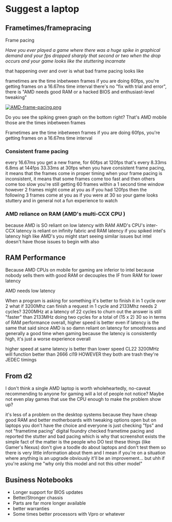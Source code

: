 # Suggest a laptop

## Frametimes/framepracing

Frame pacing

*Have you ever played a game where there was a huge spike in graphical demand and your fps dropped sharply
that second or two when the drop occurs and your game looks like the stuttering incarnate*

that happening over and over is what bad frame pacing looks like

frametimes are the time inbetween frames
if you are doing 60fps, you're getting frames on a 16.67ms time interval
there's no "fix with trial and error", there is "AMD needs good RAM or a hacked BIOS and enthusiast-level tweaking"

[![AMD-frame-pacing.png](https://i.postimg.cc/GhRkKVhj/AMD-frame-pacing.png)](https://postimg.cc/G9M8hMDB)

Do you see the spiking green graph on the bottom right?
That's AMD mobile
those are the times inbetween frames

Frametimes are the time inbetween frames
if you are doing 60fps, you're getting frames on a 16.67ms time interval

### Consistent frame pacing

every 16.67ms you get a new frame, for 60fps
at 120fps that's every 8.33ms
6.8ms at 144fps
33.33ms at 30fps
when you have consistent frame pacing, it means that the frames come in proper timing
when your frame pacing is inconsistent, it means that some frames come too fast and then others come too slow
you're still getting 60 frames within a 1 second time window
however 2 frames might come at you as if you had 120fps
then the following 3 frames come at you as if you were at 30
so your game looks stuttery and in general not a fun experience to watch

### AMD reliance on RAM (AMD's multi-CCX CPU )

because AMD is SO reliant on low latency with RAM
AMD's CPU's inter-CCX latency is reliant on infinity fabric and RAM latency
if you spiked intel's latency high like AMD's you might start seeing similar issues
but intel doesn't have those issues to begin with
also

## RAM Performance

Because AMD CPUs on mobile for gaming are inferior to intel because nobody sells them with good RAM or decouples the IF from RAM for lower latency

AMD needs low latency

When a program is asking for something
it's better to finish it in 1 cycle over 2
what if 3200Mhz can finish a request in 1 cycle and 2133Mhz needs 2 cycles?
3200MHz at a latency of 22 cycles to churn out the answer is still "faster" than 2133MHz doing two cycles for a total of (15 x 2) 30
so in terms of RAM performance overall, higher speed is better even if latency is the same
that said
since AMD is so damn reliant on latency for smoothness and generally a good time when gaming
because the latency is consistently high, it's just a worse experience overall

higher speed at same latency is better than lower speed
CL22 3200MHz will function better than 2666 cl19
HOWEVER
they both are trash
they're JEDEC timings


## From d2

I don't think a single AMD laptop is worth wholeheartedly, no-caveat recommending to anyone for gaming
will a lot of people not notice? Maybe not even play games that use the CPU enough to make the problem show up?

it's less of a problem on the desktop systems because they have cheap good RAM
and better motherboards with tweaking options open
but on laptops you don't have the choice
and everyone is just checking "fps" and not "frametime pacing"
digital foundry checked frametime pacing and reported the stutter and bad pacing
which is why that screenshot exists
the simple fact of the matter is
the people who DO test these things (like Gamer's Nexus) don't give a toodle do about laptops
and don't test them
so there is very little information about them
and I mean if you're on a situation where anything is an upgrade obviously it'll be an improvement... but uhh
if you're asking me "why only this model and not this other model"

## Business Notebooks

- Longer support for BIOS updates
- Better/Stronger chassis
- Parts are far more longer available
- better warranties
- Some times better processors with Vpro or whatever